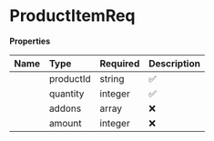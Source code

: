 # ProductItemReq



**Properties**

| Name | Type | Required | Description |
| :-------- | :----------| :----------| :----------|
    | productId | string | ✅ | unique id of the product |
    | quantity | integer | ✅ |  |
    | addons | array | ❌ | only valid if product is a subscription |
    | amount | integer | ❌ | Amount the customer pays if pay_what_you_want is enabled. If disabled then amount will be ignored Represented in the lowest denomination of the currency (e.g., cents for USD). For example, to charge $1.00, pass `100`. Only applicable for one time payments |




<!-- This file was generated by liblab | https://liblab.com/ -->